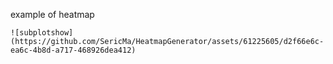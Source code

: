 example of heatmap


    ![subplotshow](https://github.com/SericMa/HeatmapGenerator/assets/61225605/d2f66e6c-ea6c-4b8d-a717-468926dea412)
